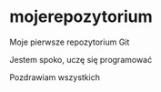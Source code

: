 # mojerepozytorium
Moje pierwsze repozytorium Git


Jestem spoko, uczę się programować

Pozdrawiam wszystkich
